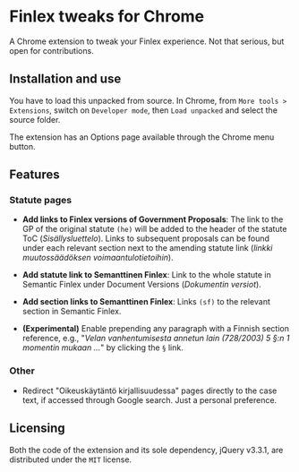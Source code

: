 # Finlex tweaks for Chrome

A Chrome extension to tweak your Finlex experience. Not that serious, but open for contributions.

## Installation and use

You have to load this unpacked from source. In Chrome, from `More tools > Extensions`, switch on `Developer mode`, then `Load unpacked` and select the source folder.

The extension has an Options page available through the Chrome menu button.

## Features

### Statute pages

* **Add links to Finlex versions of Government Proposals**: The link to the GP of the original statute `(he)` will be added to the header of the statute ToC (_Sisällysluettelo_). Links to subsequent proposals can be found under each relevant section next to the amending statute link (_linkki muutossäädöksen voimaantulotietoihin_).

* **Add statute link to Semanttinen Finlex**: Link to the whole statute in Semantic Finlex under Document Versions (_Dokumentin versiot_).

* **Add section links to Semanttinen Finlex**: Links `(sf)` to the relevant section in Semantic Finlex.

* **(Experimental)** Enable prepending any paragraph with a Finnish section reference, e.g., "_Velan vanhentumisesta annetun lain (728/2003) 5 §:n 1 momentin mukaan ..._" by clicking the `§` link.

### Other 

* Redirect "Oikeuskäytäntö kirjallisuudessa" pages directly to the case text, if accessed through Google search. Just a personal preference.

## Licensing

Both the code of the extension and its sole dependency, jQuery v3.3.1, are distributed under the `MIT` license.